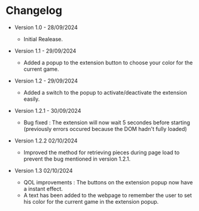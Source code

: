 # Changelog

- Version 1.0 - 28/09/2024
    - Initial Realease.

- Version 1.1 - 29/09/2024
    - Added a popup to the extension button to choose your color for the current game.

- Version 1.2 - 29/09/2024
    - Added a switch to the popup to activate/deactivate the extension easily.

- Version 1.2.1 - 30/09/2024
    - Bug fixed : The extension will now wait 5 secondes before starting (previously errors occured because the DOM hadn't fully loaded)

- Version 1.2.2 02/10/2024
    - Improved the method for retrieving pieces during page load to prevent the bug mentioned in version 1.2.1.

- Version 1.3 02/10/2024
    - QOL improvements : The buttons on the extension popup now have a instant effect.
    - A text has been added to the webpage to remember the user to set his color for the current game in the extension popup.